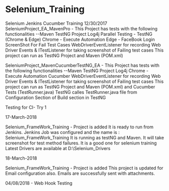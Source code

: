 # Selenium_Training
Selenium Jenkins Cucumber Training
12/30/2017 
SeleniumProject_EA_MavenPro - This Project has tests with the following functionalities
--Maven TestNG Project
Log4j
Parallel Testing - TestNG (Chrome & Edge)
Chrome - Execute Automation
Edge - FaceBook Login
ScreenShot For Fail Test Cases
WebDriverEventListener for recording Web Driver Events & ITestListener for taking screenshot of Failing test cases
This project can run as TestNG Project and Maven (POM.xml)

SeleniumProject_MavenCucumberTestNG_EA - This Project has tests with the following functionalities
--Maven TestNG Project
Log4j
Chrome - Execute Automation
Cucumber
WebDriverEventListener for recording Web Driver Events & ITestListener for taking screenshot of Failing test cases
This project can run as TestNG Project and Maven (POM.xml) and Cucumber Tests (TestRunner.java)
TestNG calles TestRunner.java file from Configuration Section of Build section in TestNG

Testing for CI- Try 1


17-March-2018 

Selenium_FrameWork_Training - Project is added
It is ready to run from Jenkins. Jenkins Job was configured and the name is : Selenium_FrameWork_Training
It is running as testNG and Maven. It will take screenshot for test method failures. It is a good one for selenium training
Latest Drivers are available at D:\Selenium_Drivers

18-March-2018 

Selenium_FrameWork_Training - Project is added
This project is updated for Email configuration also. Emails are successfully sent with attachments.

04/08/2018 - Web Hook Testing
